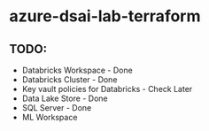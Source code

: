 # azure-dsai-lab-terraform

## TODO:
* Databricks Workspace - Done
* Databricks Cluster - Done
* Key vault policies for Databricks - Check Later
* Data Lake Store - Done
* SQL Server - Done
* ML Workspace
